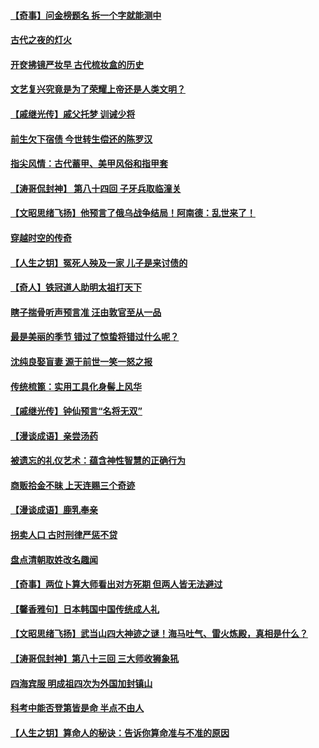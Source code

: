 #### [【奇事】问金榜题名 拆一个字就能测中](../pages/prog647/a103370045.md) 
#### [古代之夜的灯火](../pages/prog647/a103370004.md) 
#### [开奁拂镜严妆早 古代梳妆盒的历史](../pages/prog647/a103368802.md) 
#### [文艺复兴究竟是为了荣耀上帝还是人类文明？](../pages/prog647/a103367807.md) 
#### [【戚继光传】戚父托梦 训诫少将](../pages/prog647/a103367804.md) 
#### [前生欠下宿债 今世转生偿还的陈罗汉](../pages/prog647/a103366718.md) 
#### [指尖风情：古代蓄甲、美甲风俗和指甲套](../pages/prog647/a103366699.md) 
#### [【涛哥侃封神】 第八十四回 子牙兵取临潼关](../pages/prog647/a103366409.md) 
#### [【文昭思绪飞扬】他预言了俄乌战争结局！阿南德：乱世来了！](../pages/prog647/a103365952.md) 
#### [穿越时空的传奇](../pages/prog647/a103365319.md) 
#### [【人生之钥】冤死人殃及一家 儿子是来讨债的](../pages/prog647/a103365309.md) 
#### [【奇人】铁冠道人助明太祖打天下](../pages/prog647/a103364347.md) 
#### [瞎子揣骨听声预言准 汪由敦官至从一品](../pages/prog647/a103364321.md) 
#### [最是美丽的季节 错过了惊蛰将错过什么呢？](../pages/prog647/a103363126.md) 
#### [沈纯良娶盲妻 源于前世一笑一怒之报](../pages/prog647/a103363113.md) 
#### [传统梳篦：实用工具化身髻上风华](../pages/prog647/a103362101.md) 
#### [【戚继光传】钟仙预言“名将无双”](../pages/prog647/a103362096.md) 
#### [【漫谈成语】亲尝汤药](../pages/prog647/a103361184.md) 
#### [被遗忘的礼仪艺术：蕴含神性智慧的正确行为](../pages/prog647/a103361026.md) 
#### [商贩拾金不昧 上天连赐三个奇迹](../pages/prog647/a103360997.md) 
#### [【漫谈成语】鹿乳奉亲](../pages/prog647/a103360051.md) 
#### [拐卖人口 古时刑律严惩不贷](../pages/prog647/a103360041.md) 
#### [盘点清朝取姓改名趣闻](../pages/prog647/a103360036.md) 
#### [【奇事】两位卜算大师看出对方死期 但两人皆无法避过](../pages/prog647/a103360030.md) 
#### [【馨香雅句】日本韩国中国传统成人礼](../pages/prog647/a103359670.md) 
#### [【文昭思绪飞扬】武当山四大神迹之谜！海马吐气、雷火炼殿，真相是什么？](../pages/prog647/a103359238.md) 
#### [【涛哥侃封神】第八十三回 三大师收狮象犼](../pages/prog647/a103359178.md) 
#### [四海宾服 明成祖四次为外国加封镇山](../pages/prog647/a103358371.md) 
#### [科考中能否登第皆是命 半点不由人](../pages/prog647/a103358363.md) 
#### [【人生之钥】算命人的秘诀：告诉你算命准与不准的原因](../pages/prog647/a103358359.md) 
